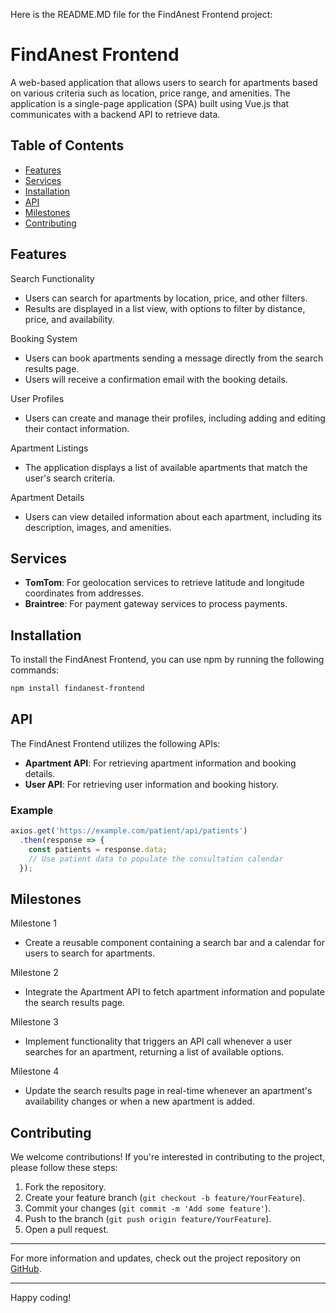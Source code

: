 Here is the README.MD file for the FindAnest Frontend project:

# FindAnest Frontend

A web-based application that allows users to search for apartments based on various criteria such as location, price range, and amenities. The application is a single-page application (SPA) built using Vue.js that communicates with a backend API to retrieve data.

## Table of Contents

- [Features](#features)
- [Services](#services)
- [Installation](#installation)
- [API](#api)
- [Milestones](#milestones)
- [Contributing](#contributing)

## Features

Search Functionality

- Users can search for apartments by location, price, and other filters.
- Results are displayed in a list view, with options to filter by distance, price, and availability.

Booking System

- Users can book apartments sending a message directly from the search results page.
- Users will receive a confirmation email with the booking details.

User Profiles

- Users can create and manage their profiles, including adding and editing their contact information.

Apartment Listings

- The application displays a list of available apartments that match the user's search criteria.

Apartment Details

- Users can view detailed information about each apartment, including its description, images, and amenities.

## Services

- **TomTom**: For geolocation services to retrieve latitude and longitude coordinates from addresses.
- **Braintree**: For payment gateway services to process payments.

## Installation

To install the FindAnest Frontend, you can use npm by running the following commands:

```bash
npm install findanest-frontend
```

## API

The FindAnest Frontend utilizes the following APIs:

- **Apartment API**: For retrieving apartment information and booking details.
- **User API**: For retrieving user information and booking history.

### Example

```javascript
axios.get('https://example.com/patient/api/patients')
  .then(response => {
    const patients = response.data;
    // Use patient data to populate the consultation calendar
  });
```
## Milestones

Milestone 1

- Create a reusable component containing a search bar and a calendar for users to search for apartments.
  
Milestone 2

- Integrate the Apartment API to fetch apartment information and populate the search results page.
  
Milestone 3

- Implement functionality that triggers an API call whenever a user searches for an apartment, returning a list of available options.

Milestone 4

- Update the search results page in real-time whenever an apartment's availability changes or when a new apartment is added.

## Contributing

We welcome contributions! If you're interested in contributing to the project, please follow these steps:

1. Fork the repository.
2. Create your feature branch (`git checkout -b feature/YourFeature`).
3. Commit your changes (`git commit -m 'Add some feature'`).
4. Push to the branch (`git push origin feature/YourFeature`).
5. Open a pull request.

---

For more information and updates, check out the project repository on [GitHub](https://github.com/EmilioGall/findanest-frontend). 

---

Happy coding!
